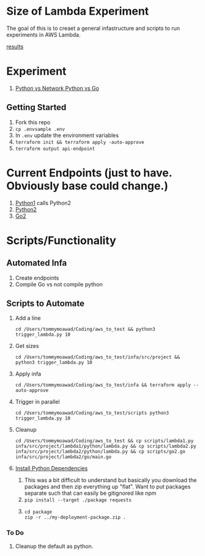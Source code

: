 # Size of Lambda Experiment

The goal of this is to creaet a general infastructure and scripts to run experiments in AWS Lambda.

[results](https://docs.google.com/spreadsheets/d/1JDyfZowv4baz4-L4gjoERHGiF4njhqyFfTCodCuFZAc/edit?usp=sharing)

# Experiment

1. [Python vs Network Python vs Go](https://docs.google.com/spreadsheets/d/1JDyfZowv4baz4-L4gjoERHGiF4njhqyFfTCodCuFZAc/edit#gid=166982984)

## Getting Started

1. Fork this repo
1. `cp .envsample .env`
1. In `.env` update the environment variables
1. `terraform init && terraform apply -auto-approve`
1. `terraform output api-endpoint`

# Current Endpoints (just to have. Obviously base could change.)

1. [Python1](https://ufsjj3gw67.execute-api.us-east-2.amazonaws.com/python1) calls Python2
1. [Python2](https://ufsjj3gw67.execute-api.us-east-2.amazonaws.com/python2)
1. [Go2](https://ufsjj3gw67.execute-api.us-east-2.amazonaws.com/go2)

# Scripts/Functionality

## Automated Infa

1. Create endpoints
1. Compile Go vs not compile python

## Scripts to Automate

1. Add a line

   ```
   cd /Users/tommymoawad/Coding/aws_to_test && python3 trigger_lambda.py 10
   ```

1. Get sizes

   ```
   cd /Users/tommymoawad/Coding/aws_to_test/infa/src/project && python3 trigger_lambda.py 10
   ```

1. Apply infa

   ```
   cd /Users/tommymoawad/Coding/aws_to_test/infa && terraform apply --auto-approve
   ```

1. Trigger in parallel
   ```
   cd /Users/tommymoawad/Coding/aws_to_test/scripts python3 trigger_lambda.py 10
   ```
1. Cleanup
   ```
   cd /Users/tommymoawad/Coding/aws_to_test && cp scripts/lambda1.py infa/src/project/lambda1/python/lambda.py && cp scripts/lambda2.py infa/src/project/lambda2/python/lambda.py && cp scripts/go2.go infa/src/project/lambda2/go/main.go
   ```
1. [Install Python Dependencies](https://docs.aws.amazon.com/lambda/latest/dg/python-package.html)
   1. This was a bit difficult to understand but basically you download the packages and then zip everything up "flat". Want to put packages separate such that can easily be gitignored like npm
   1. `pip install --target ./package requests`
   1. ```
      cd package
      zip -r ../my-deployment-package.zip .
      ```

### To Do

1. Cleanup the default as python.
